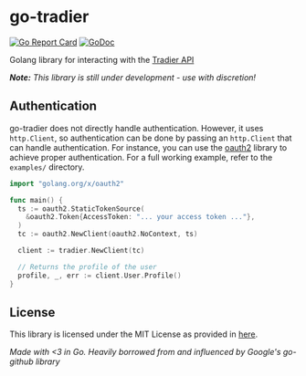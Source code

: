 # go-tradier

[![Go Report Card](https://goreportcard.com/badge/github.com/calvn/go-tradier?style=flat-square)](https://goreportcard.com/report/github.com/calvn/go-tradier)
[![GoDoc](https://img.shields.io/badge/godoc-reference-blue.svg?style=flat-square)                                           ](https://godoc.org/github.com/calvn/go-tradier/tradier)

Golang library for interacting with the [Tradier API](https://developer.tradier.com/documentation/)

***Note:*** *This library is still under development - use with discretion!*

## Authentication
go-tradier does not directly handle authentication. However, it uses `http.Client`, so authentication can be done by passing an `http.Client` that can handle authentication. For instance, you can use the [oauth2](https://github.com/golang/oauth2) library to achieve proper authentication. For a full working example, refer to the `examples/` directory.

```go
import "golang.org/x/oauth2"

func main() {
  ts := oauth2.StaticTokenSource(
    &oauth2.Token{AccessToken: "... your access token ..."},
  )
  tc := oauth2.NewClient(oauth2.NoContext, ts)

  client := tradier.NewClient(tc)

  // Returns the profile of the user
  profile, _, err := client.User.Profile()
}
```

## License

This library is licensed under the MIT License as provided in [here](LICENSE.md).

*Made with <3 in Go. Heavily borrowed from and influenced by Google's go-github library*
